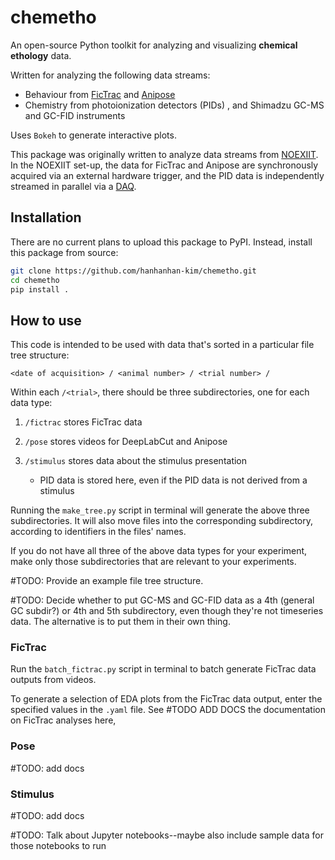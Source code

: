 # chemetho

An open-source Python toolkit for analyzing and visualizing **chemical ethology** data.

Written for analyzing the following data streams:

- Behaviour from [FicTrac](https://github.com/rjdmoore/fictrac) and [Anipose](https://github.com/lambdaloop/anipose)
- Chemistry from photoionization detectors (PIDs) , and Shimadzu GC-MS and GC-FID instruments 

Uses `Bokeh` to generate interactive plots. 

This package was originally written to analyze data streams from [NOEXIIT](https://github.com/hanhanhan-kim/noexiit). In the NOEXIIT set-up, the data for FicTrac and Anipose are synchronously acquired via an external hardware trigger, and the PID data is independently streamed in parallel via a [DAQ](https://labjack.com/products/u3). 

## Installation

There are no current plans to upload this package to PyPI. Instead, install this package from source:

```bash
git clone https://github.com/hanhanhan-kim/chemetho.git
cd chemetho
pip install .
```

## How to use

This code is intended to be used with data that's sorted in a particular file tree structure:

`<date of acquisition> / <animal number> / <trial number> /`

Within each `/<trial>`, there should be three subdirectories, one for each data type: 

1. `/fictrac` stores FicTrac data

2. `/pose` stores videos for DeepLabCut and Anipose

3. `/stimulus` stores data about the stimulus presentation
   - PID data is stored here, even if the PID data is not derived from a stimulus 

Running the `make_tree.py` script in terminal will generate the above three subdirectories. It will also move files into the corresponding subdirectory, according to identifiers in the files' names. 

If you do not have all three of the above data types for your experiment, make only those subdirectories that are relevant to your experiments. 

#TODO: Provide an example file tree structure. 

#TODO: Decide whether to put GC-MS and GC-FID data as a 4th (general GC subdir?) or 4th and 5th subdirectory, even though they're not timeseries data. The alternative is to put them in their own thing. 

### FicTrac

Run the  `batch_fictrac.py` script in terminal to batch generate FicTrac data outputs from videos. 

To generate a selection of EDA plots from the FicTrac data output, enter the specified values in the `.yaml` file. See #TODO ADD DOCS the documentation on FicTrac analyses here, 

### Pose

#TODO: add docs

### Stimulus

#TODO: add docs



#TODO: Talk about Jupyter notebooks--maybe also include sample data for those notebooks to run 







